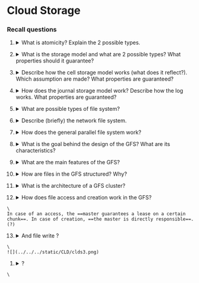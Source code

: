 # Cloud Storage

### Recall questions

1. <details markdown=1><summary markdown="span"> What is atomicity?  Explain the 2 possible types. </summary>
    
    \
    We want ==multi step operations that complete without any interruption==. Two types are:
    - ==all or nothing==: ex 2PC protocol (see #[[DS II - Reaching Consensus]])
    - ==before or after==: the result of every write/read is the same no matter the order.

</details>

2. <details markdown=1><summary markdown="span"> What is the storage model and what are 2 possible types? What properties should it guarantee? </summary>
    
    \
    It is  a model that ==describes the layout of a data structure in physical storage==. Two possible types are:
    - ==cell storage==
    - ==journal storage==

    We also want the model to guarantee ==read/write coherence== and the previously mentioned forms of ==atomicity==.
    
</details>

3. <details markdown=1><summary markdown="span"> Describe how the cell storage model works (what does it reflect?). Which assumption are made? What properties are guaranteed?</summary>
    
    \
    In the cell storage model, we assume that:
    - ==cells have the same size==
    - each ==object fits exactly in one cell==
    - ==read/write unit are either sectors or blocks==

    The structure of the model ==reflects the physical organization of common storage media==. \
    It guarantees ==read/write coherence==, ==before or after atomicity==.
    
</details>

4. <details markdown=1><summary markdown="span"> How does the journal storage model work? Describe how the log works. What properties are guaranteed? </summary>
    
    \
    In this model, we have a ==manager and cell storage==. The idea is that ==the manager will interact with the cells, while the user can use an API to communicate with the manager==. 
    There is also a ==log to mantain the history of each cell==. \
    It guarantees ==all-or-nothing atomicity==.

</details>

5. <details markdown=1><summary markdown="span"> What are possible types of file system? </summary>
    
    \
    Possible types are:
    - ==network file system== (HP)
    - ==storage area network==
    - ==parallel file system== (HP)

    In the following we'll focus on high performance file systems.
    
</details>

6. <details markdown=1><summary markdown="span"> Describe (briefly) the network file system. </summary>
    
    \
    The nfs is characterized by:
    - ==client server model==
    - ==rpc interaction==
    - ==no scalability==
    
    ![](../../../static/CLD/clds1.png)

</details>

7. <details markdown=1><summary markdown="span"> How does the general parallel file system work? </summary>
    
    \
    The idea behind the PFS is to ==allow multiple clients to read and write concurrently from the same file==. It uses ==RAID== and is also able to recover from failure through the use of ==logs==.

</details>

8. <details markdown=1><summary markdown="span"> What is the goal behind the design of the GFS? What are its characteristics? </summary>
    
    \
    The google file system is ==built to manage petabytes of storage==. Its design is based on:
    - ==high reliability==
    - careful analysis of the file characteristics (?)
    - access model (?)
    
</details>

9. <details markdown=1><summary markdown="span"> What are the main features of the GFS? </summary>
    
    \
    Main features:
    - ==focus on appends== rather than random writes
    - ==sequential reads==
    - ==relaxed consistency==

</details>

10. <details markdown=1><summary markdown="span"> How are files in the GFS structured? Why? </summary>
    
    \
    Files in the GFS consist of ==multiple chunks==, to allow for ==better performance when dealing with large files== and ==reduce disk fragmentation==. 
    

</details>

11. <details markdown=1><summary markdown="span"> What is the architecture of a GFS cluster? </summary>
    
    \
    ![](../../../static/CLD/clds2.png) \
    While not shown in the picture, an operation log is mantained in order to recover from potential failures.

</details>

12.  <details markdown=1><summary markdown="span"> How does file access and creation work in the GFS? </summary>
    
    \
    In case of an access, the ==master guarantees a lease on a certain chunk==. In case of creation, ==the master is directly responsible==. (?)
    

</details>

13.  <details markdown=1><summary markdown="span"> And file write ? </summary>
    
    \
    ![](../../../static/CLD/clds3.png)

</details>

1.   <details markdown=1><summary markdown="span"> ? </summary>
    
    \
    

</details>